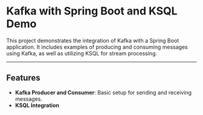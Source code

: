 # Kafka with Spring Boot and KSQL Demo

This project demonstrates the integration of Kafka with a Spring Boot application. It includes examples of producing and consuming messages using Kafka, as well as utilizing KSQL for stream processing.

---

## Features
- **Kafka Producer and Consumer**: Basic setup for sending and receiving messages.
- **KSQL Integration**
